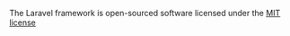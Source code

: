 The Laravel framework is open-sourced software licensed under the [MIT license](http://opensource.org/licenses/MIT)
